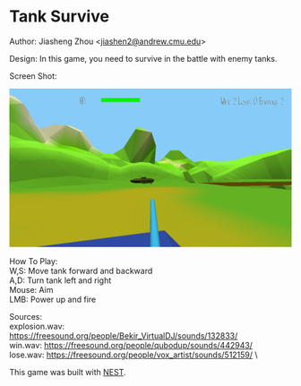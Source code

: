 # Tank Survive

Author: Jiasheng Zhou \<jiashen2@andrew.cmu.edu\>

Design: In this game, you need to survive in the battle with enemy tanks.

Screen Shot:

![Screen Shot](screenshot.png)

How To Play:\
W,S: Move tank forward and backward\
A,D: Turn tank left and right\
Mouse: Aim\
LMB: Power up and fire

Sources: \
explosion.wav: https://freesound.org/people/Bekir_VirtualDJ/sounds/132833/ \
win.wav: https://freesound.org/people/qubodup/sounds/442943/ \
lose.wav: https://freesound.org/people/vox_artist/sounds/512159/ \

This game was built with [NEST](NEST.md).


